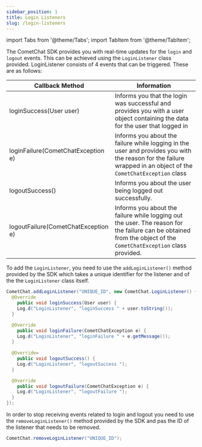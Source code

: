 ```yaml
---
sidebar_position: 1
title: Login Listeners
slug: /login-listeners
---
```


import Tabs from '@theme/Tabs';
import TabItem from '@theme/TabItem';

The CometChat SDK provides you with real-time updates for the `login` and `logout` events. This can be achieved using the `LoginListener` class provided. LoginListener consists of 4 events that can be triggered. These are as follows:

| Callback Method | Information | 
| ---- | ---- | 
| loginSuccess(User user) | Informs you that the login was successful and provides you with a user object containing the data for the user that logged in | 
| loginFailure(CometChatException e) | Informs you about the failure while logging in the user and provides you with the reason for the failure wrapped in an object of the `CometChatException` class | 
| logoutSuccess() | Informs you about the user being logged out successfully. | 
| logoutFailure(CometChatException e) | Informs you about the failure while logging out the user. The reason for the failure can be obtained from the object of the `CometChatException` class provided. | 


To add the `LoginListener`, you need to use the `addLoginListener()` method provided by the SDK which takes a unique identifier for the listener and of the the `LoginListener` class itself.

<Tabs>
<TabItem value="Java" label="Java">

```java
CometChat.addLoginListener("UNIQUE_ID", new CometChat.LoginListener() {
  @Override
    public void loginSuccess(User user) {
    Log.d("LoginListener", "loginSuccess " + user.toString());
  }

  @Override
    public void loginFailure(CometChatException e) {
    Log.d("LoginListener", "loginFailure " + e.getMessage());
  }
  
  @Override=
    public void logoutSuccess() {
    Log.d("LoginListener", "logoutSuccess ");
  }

  @Override
    public void logoutFailure(CometChatException e) {
  	Log.d("LoginListener", "logoutFailure ");
  }
});
```
</TabItem>
</Tabs>



In order to stop receiving events related to login and logout you need to use the `removeLoginListener()` method provided by the SDK and pas the ID of the listener that needs to be removed.

<Tabs>
<TabItem value="Java" label="Java">

```java
CometChat.removeLoginListener("UNIQUE_ID");
```

</TabItem>
</Tabs>
